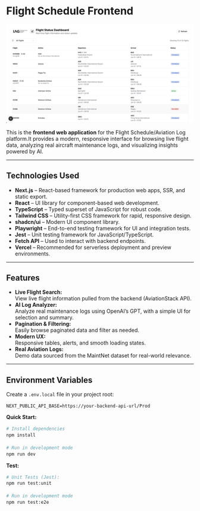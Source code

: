 # Flight Schedule Frontend

![Flight Schedule Home Page](./public/homepage.png)

This is the **frontend web application** for the Flight Schedule/Aviation Log platform.It provides a modern, responsive interface for browsing live flight data, analyzing real aircraft maintenance logs, and visualizing insights powered by AI.

---

## Technologies Used

- **Next.js** – React-based framework for production web apps, SSR, and static export.
- **React** – UI library for component-based web development.
- **TypeScript** – Typed superset of JavaScript for robust code.
- **Tailwind CSS** – Utility-first CSS framework for rapid, responsive design.
- **shadcn/ui** – Modern UI component library.
- **Playwright** – End-to-end testing framework for UI and integration tests.
- **Jest** – Unit testing framework for JavaScript/TypeScript.
- **Fetch API** – Used to interact with backend endpoints.
- **Vercel** – Recommended for serverless deployment and preview environments.

---

## Features

- **Live Flight Search:**  
  View live flight information pulled from the backend (AviationStack API).
- **AI Log Analyzer:**  
  Analyze real maintenance logs using OpenAI’s GPT, with a simple UI for selection and summary.
- **Pagination & Filtering:**  
  Easily browse paginated data and filter as needed.
- **Modern UX:**  
  Responsive tables, alerts, and smooth loading states.
- **Real Aviation Logs:**  
  Demo data sourced from the MaintNet dataset for real-world relevance.

---

## Environment Variables

Create a `.env.local` file in your project root:

```env
NEXT_PUBLIC_API_BASE=https://your-backend-api-url/Prod
```

**Quick Start:**

```sh
# Install dependencies
npm install

# Run in development mode
npm run dev
```

**Test:**

```sh
# Unit Tests (Jest):
npm run test:unit

# Run in development mode
npm run test:e2e
```

